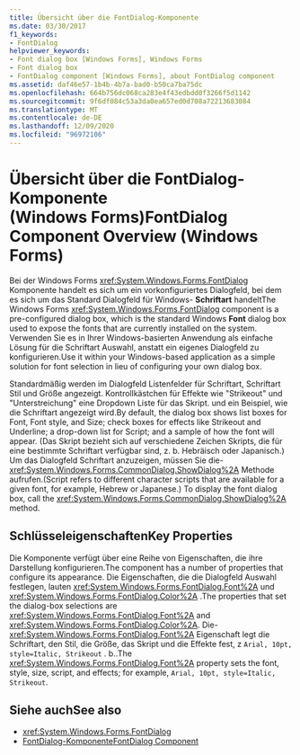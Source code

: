 ```yaml
---
title: Übersicht über die FontDialog-Komponente
ms.date: 03/30/2017
f1_keywords:
- FontDialog
helpviewer_keywords:
- Font dialog box [Windows Forms], Windows Forms
- Font dialog box
- FontDialog component [Windows Forms], about FontDialog component
ms.assetid: daf46e57-1b4b-4b7a-bad0-b50ca7ba75dc
ms.openlocfilehash: 664b756dc068ca283e4f43edbdd0f3266f5d1142
ms.sourcegitcommit: 9f6df084c53a3da0ea657ed0d708a72213683084
ms.translationtype: MT
ms.contentlocale: de-DE
ms.lasthandoff: 12/09/2020
ms.locfileid: "96972106"
---
```

# <a name="fontdialog-component-overview-windows-forms"></a><span data-ttu-id="ec4d5-102">Übersicht über die FontDialog-Komponente (Windows Forms)</span><span class="sxs-lookup"><span data-stu-id="ec4d5-102">FontDialog Component Overview (Windows Forms)</span></span>
<span data-ttu-id="ec4d5-103">Bei der Windows Forms <xref:System.Windows.Forms.FontDialog> Komponente handelt es sich um ein vorkonfiguriertes Dialogfeld, bei dem es sich um das Standard Dialogfeld für Windows- **Schriftart** handelt</span><span class="sxs-lookup"><span data-stu-id="ec4d5-103">The Windows Forms <xref:System.Windows.Forms.FontDialog> component is a pre-configured dialog box, which is the standard Windows **Font** dialog box used to expose the fonts that are currently installed on the system.</span></span> <span data-ttu-id="ec4d5-104">Verwenden Sie es in Ihrer Windows-basierten Anwendung als einfache Lösung für die Schriftart Auswahl, anstatt ein eigenes Dialogfeld zu konfigurieren.</span><span class="sxs-lookup"><span data-stu-id="ec4d5-104">Use it within your Windows-based application as a simple solution for font selection in lieu of configuring your own dialog box.</span></span>  
  
 <span data-ttu-id="ec4d5-105">Standardmäßig werden im Dialogfeld Listenfelder für Schriftart, Schriftart Stil und Größe angezeigt. Kontrollkästchen für Effekte wie "Strikeout" und "Unterstreichung" eine Dropdown Liste für das Skript. und ein Beispiel, wie die Schriftart angezeigt wird.</span><span class="sxs-lookup"><span data-stu-id="ec4d5-105">By default, the dialog box shows list boxes for Font, Font style, and Size; check boxes for effects like Strikeout and Underline; a drop-down list for Script; and a sample of how the font will appear.</span></span> <span data-ttu-id="ec4d5-106">(Das Skript bezieht sich auf verschiedene Zeichen Skripts, die für eine bestimmte Schriftart verfügbar sind, z. b. Hebräisch oder Japanisch.) Um das Dialogfeld Schriftart anzuzeigen, müssen Sie die- <xref:System.Windows.Forms.CommonDialog.ShowDialog%2A> Methode aufrufen.</span><span class="sxs-lookup"><span data-stu-id="ec4d5-106">(Script refers to different character scripts that are available for a given font, for example, Hebrew or Japanese.) To display the font dialog box, call the <xref:System.Windows.Forms.CommonDialog.ShowDialog%2A> method.</span></span>  
  
## <a name="key-properties"></a><span data-ttu-id="ec4d5-107">Schlüsseleigenschaften</span><span class="sxs-lookup"><span data-stu-id="ec4d5-107">Key Properties</span></span>  
 <span data-ttu-id="ec4d5-108">Die Komponente verfügt über eine Reihe von Eigenschaften, die ihre Darstellung konfigurieren.</span><span class="sxs-lookup"><span data-stu-id="ec4d5-108">The component has a number of properties that configure its appearance.</span></span> <span data-ttu-id="ec4d5-109">Die Eigenschaften, die die Dialogfeld Auswahl festlegen, lauten <xref:System.Windows.Forms.FontDialog.Font%2A> und <xref:System.Windows.Forms.FontDialog.Color%2A> .</span><span class="sxs-lookup"><span data-stu-id="ec4d5-109">The properties that set the dialog-box selections are <xref:System.Windows.Forms.FontDialog.Font%2A> and <xref:System.Windows.Forms.FontDialog.Color%2A>.</span></span> <span data-ttu-id="ec4d5-110">Die- <xref:System.Windows.Forms.FontDialog.Font%2A> Eigenschaft legt die Schriftart, den Stil, die Größe, das Skript und die Effekte fest, z `Arial, 10pt, style=Italic, Strikeout` . b..</span><span class="sxs-lookup"><span data-stu-id="ec4d5-110">The <xref:System.Windows.Forms.FontDialog.Font%2A> property sets the font, style, size, script, and effects; for example, `Arial, 10pt, style=Italic, Strikeout`.</span></span>  
  
## <a name="see-also"></a><span data-ttu-id="ec4d5-111">Siehe auch</span><span class="sxs-lookup"><span data-stu-id="ec4d5-111">See also</span></span>

- <xref:System.Windows.Forms.FontDialog>
- [<span data-ttu-id="ec4d5-112">FontDialog-Komponente</span><span class="sxs-lookup"><span data-stu-id="ec4d5-112">FontDialog Component</span></span>](fontdialog-component-windows-forms.md)
